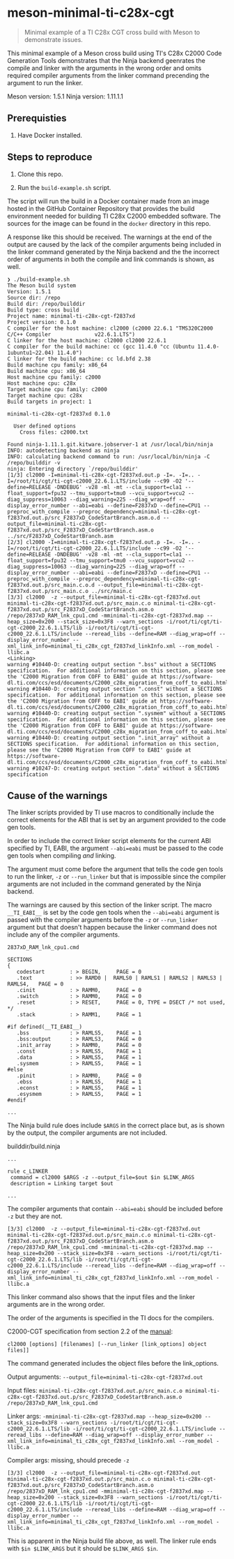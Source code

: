 # meson-minimal-ti-c28x-cgt

> Minimal example of a TI C28x CGT cross build with Meson to demonstrate issues.

This minimal example of a Meson cross build using TI's C28x C2000 Code
Generation Tools demonstrates that the Ninja backend geenrates the compile and
linker with the arguments in the wrong order and omits required compiler
arguments from the linker command precending the argument to run the linker.

Meson version: 1.5.1
Ninja version: 1.11.1.1

## Prerequisties

1. Have Docker installed.

## Steps to reproduce

1. Clone this repo.

2. Run the `build-example.sh` script.

The script will run the build in a Docker container made from an image hosted in
the GitHub Container Repository that provides the build environment needed for
building TI C28x C2000 embedded software. The sources for the image can be found
in the `docker` directory in this repo.

A response like this should be received. The warnings at the end of the output
are caused by the lack of the compiler arguments being included in the linker
command generated by the Ninja backend and the the incorrect order of arguments
in both the compile and link commands is shown, as well.  

```text
❯ ./build-example.sh
The Meson build system
Version: 1.5.1
Source dir: /repo
Build dir: /repo/builddir
Build type: cross build
Project name: minimal-ti-c28x-cgt-f2837xd
Project version: 0.1.0
C compiler for the host machine: cl2000 (c2000 22.6.1 "TMS320C2000 C/C++ Compiler              v22.6.1.LTS")
C linker for the host machine: cl2000 cl2000 22.6.1
C compiler for the build machine: cc (gcc 11.4.0 "cc (Ubuntu 11.4.0-1ubuntu1~22.04) 11.4.0")
C linker for the build machine: cc ld.bfd 2.38
Build machine cpu family: x86_64
Build machine cpu: x86_64
Host machine cpu family: c2000
Host machine cpu: c28x
Target machine cpu family: c2000
Target machine cpu: c28x
Build targets in project: 1

minimal-ti-c28x-cgt-f2837xd 0.1.0

  User defined options
    Cross files: c2000.txt

Found ninja-1.11.1.git.kitware.jobserver-1 at /usr/local/bin/ninja
INFO: autodetecting backend as ninja
INFO: calculating backend command to run: /usr/local/bin/ninja -C /repo/builddir -v
ninja: Entering directory `/repo/builddir'
[1/3] cl2000 -I=minimal-ti-c28x-cgt-f2837xd.out.p -I=. -I=.. -I=/root/ti/cgt/ti-cgt-c2000_22.6.1.LTS/include --c99 -O2 '--define=RELEASE -DNDEBUG' -v28 -ml -mt --cla_support=cla1 --float_support=fpu32 --tmu_support=tmu0 --vcu_support=vcu2 --diag_suppress=10063 --diag_warning=225 --diag_wrap=off --display_error_number --abi=eabi --define=F2837xD --define=CPU1 --preproc_with_compile --preproc_dependency=minimal-ti-c28x-cgt-f2837xd.out.p/src_F2837xD_CodeStartBranch.asm.o.d --output_file=minimal-ti-c28x-cgt-f2837xd.out.p/src_F2837xD_CodeStartBranch.asm.o ../src/F2837xD_CodeStartBranch.asm
[2/3] cl2000 -I=minimal-ti-c28x-cgt-f2837xd.out.p -I=. -I=.. -I=/root/ti/cgt/ti-cgt-c2000_22.6.1.LTS/include --c99 -O2 '--define=RELEASE -DNDEBUG' -v28 -ml -mt --cla_support=cla1 --float_support=fpu32 --tmu_support=tmu0 --vcu_support=vcu2 --diag_suppress=10063 --diag_warning=225 --diag_wrap=off --display_error_number --abi=eabi --define=F2837xD --define=CPU1 --preproc_with_compile --preproc_dependency=minimal-ti-c28x-cgt-f2837xd.out.p/src_main.c.o.d --output_file=minimal-ti-c28x-cgt-f2837xd.out.p/src_main.c.o ../src/main.c
[3/3] cl2000  -z --output_file=minimal-ti-c28x-cgt-f2837xd.out minimal-ti-c28x-cgt-f2837xd.out.p/src_main.c.o minimal-ti-c28x-cgt-f2837xd.out.p/src_F2837xD_CodeStartBranch.asm.o /repo/2837xD_RAM_lnk_cpu1.cmd -mminimal-ti-c28x-cgt-f2837xd.map --heap_size=0x200 --stack_size=0x3F8 --warn_sections -i/root/ti/cgt/ti-cgt-c2000_22.6.1.LTS/lib -i/root/ti/cgt/ti-cgt-c2000_22.6.1.LTS/include --reread_libs --define=RAM --diag_wrap=off --display_error_number --xml_link_info=minimal_ti_c28x_cgt_f2837xd_linkInfo.xml --rom_model -llibc.a
<Linking>
warning #10440-D: creating output section ".bss" without a SECTIONS specification.  For additional information on this section, please see the 'C2000 Migration from COFF to EABI' guide at https://software-dl.ti.com/ccs/esd/documents/C2000_c28x_migration_from_coff_to_eabi.html
warning #10440-D: creating output section ".const" without a SECTIONS specification.  For additional information on this section, please see the 'C2000 Migration from COFF to EABI' guide at https://software-dl.ti.com/ccs/esd/documents/C2000_c28x_migration_from_coff_to_eabi.html
warning #10440-D: creating output section ".sysmem" without a SECTIONS specification.  For additional information on this section, please see the 'C2000 Migration from COFF to EABI' guide at https://software-dl.ti.com/ccs/esd/documents/C2000_c28x_migration_from_coff_to_eabi.html
warning #10440-D: creating output section ".init_array" without a SECTIONS specification.  For additional information on this section, please see the 'C2000 Migration from COFF to EABI' guide at https://software-dl.ti.com/ccs/esd/documents/C2000_c28x_migration_from_coff_to_eabi.html
warning #10247-D: creating output section ".data" without a SECTIONS specification
```

## Cause of the warnings

The linker scripts provided by TI use macros to conditionally include the
correct elements for the ABI that is set by an argument provided to the code gen
tools.

In order to include the correct linker script elements for the current
ABI specified by TI, EABI, the argument `--abi=eabi` must be passed to the code
gen tools when compiling *and* linking.

The argument must come before the
argument that tells the code gen tools to run the linker, `-z` or `--run_linker`
but that is impossible since the compiler arguments are not included in the
command generated by the Ninja backend.

The warnings are caused by this section of the linker script. The macro
`__TI_EABI__` is set by the code gen tools when the `--abi=eabi` argument is
passed with the compiler arguments before the `-z` or `--run_linker` argument
but that doesn't happen because the linker command does not include any of the
compiler arguments.

`2837xD_RAM_lnk_cpu1.cmd`
```
SECTIONS
{
   codestart        : > BEGIN,     PAGE = 0
   .text            : >> RAMD0 |  RAMLS0 | RAMLS1 | RAMLS2 | RAMLS3 | RAMLS4,   PAGE = 0
   .cinit           : > RAMM0,     PAGE = 0
   .switch          : > RAMM0,     PAGE = 0
   .reset           : > RESET,     PAGE = 0, TYPE = DSECT /* not used, */
   .stack           : > RAMM1,     PAGE = 1

#if defined(__TI_EABI__)
   .bss             : > RAMLS5,    PAGE = 1
   .bss:output      : > RAMLS3,    PAGE = 0
   .init_array      : > RAMM0,     PAGE = 0
   .const           : > RAMLS5,    PAGE = 1
   .data            : > RAMLS5,    PAGE = 1
   .sysmem          : > RAMLS5,    PAGE = 1
#else
   .pinit           : > RAMM0,     PAGE = 0
   .ebss            : > RAMLS5,    PAGE = 1
   .econst          : > RAMLS5,    PAGE = 1
   .esysmem         : > RAMLS5,    PAGE = 1
#endif

...
```

The Ninja build rule does include `$ARGS` in the correct place but, as is shown
by the output, the compiler arguments are not included.

builddir/build.ninja

```
...

rule c_LINKER
 command = cl2000 $ARGS -z --output_file=$out $in $LINK_ARGS
 description = Linking target $out

...
```

The compiler arguments that contain `--abi=eabi` should be included before `-z`
but they are not.

```
[3/3] cl2000  -z --output_file=minimal-ti-c28x-cgt-f2837xd.out minimal-ti-c28x-cgt-f2837xd.out.p/src_main.c.o minimal-ti-c28x-cgt-f2837xd.out.p/src_F2837xD_CodeStartBranch.asm.o /repo/2837xD_RAM_lnk_cpu1.cmd -mminimal-ti-c28x-cgt-f2837xd.map --heap_size=0x200 --stack_size=0x3F8 --warn_sections -i/root/ti/cgt/ti-cgt-c2000_22.6.1.LTS/lib -i/root/ti/cgt/ti-cgt-c2000_22.6.1.LTS/include --reread_libs --define=RAM --diag_wrap=off --display_error_number --xml_link_info=minimal_ti_c28x_cgt_f2837xd_linkInfo.xml --rom_model -llibc.a
```

This linker command also shows that the input files and the linker arguments are
in the wrong order.

The order of the arguments is specified in the TI docs for the compilers.

C2000-CGT specification from section 2.2 of the
[manual](https://www.ti.com/lit/ug/spru514z/spru514z.pdf):

```text
cl2000 [options] [filenames] [--run_linker [link_options] object files]]
```

The command generated includes the object files before the link_options.

Output arguments: `--output_file=minimal-ti-c28x-cgt-f2837xd.out`

Input files: `minimal-ti-c28x-cgt-f2837xd.out.p/src_main.c.o minimal-ti-c28x-cgt-f2837xd.out.p/src_F2837xD_CodeStartBranch.asm.o /repo/2837xD_RAM_lnk_cpu1.cmd`

Linker args: `-mminimal-ti-c28x-cgt-f2837xd.map --heap_size=0x200 --stack_size=0x3F8 --warn_sections -i/root/ti/cgt/ti-cgt-c2000_22.6.1.LTS/lib -i/root/ti/cgt/ti-cgt-c2000_22.6.1.LTS/include --reread_libs --define=RAM --diag_wrap=off --display_error_number --xml_link_info=minimal_ti_c28x_cgt_f2837xd_linkInfo.xml --rom_model -llibc.a`

Compiler args: missing, should precede `-z`

```
[3/3] cl2000  -z --output_file=minimal-ti-c28x-cgt-f2837xd.out minimal-ti-c28x-cgt-f2837xd.out.p/src_main.c.o minimal-ti-c28x-cgt-f2837xd.out.p/src_F2837xD_CodeStartBranch.asm.o /repo/2837xD_RAM_lnk_cpu1.cmd -mminimal-ti-c28x-cgt-f2837xd.map --heap_size=0x200 --stack_size=0x3F8 --warn_sections -i/root/ti/cgt/ti-cgt-c2000_22.6.1.LTS/lib -i/root/ti/cgt/ti-cgt-c2000_22.6.1.LTS/include --reread_libs --define=RAM --diag_wrap=off --display_error_number --xml_link_info=minimal_ti_c28x_cgt_f2837xd_linkInfo.xml --rom_model -llibc.a
```

This is apparent in the Ninja build file above, as well. The linker rule ends
with `$in $LINK_ARGS` but it should be `$LINK_ARGS $in`.
